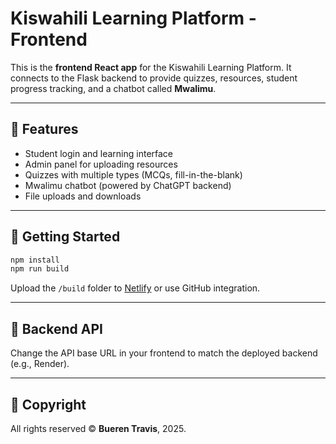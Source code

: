 # Kiswahili Learning Platform - Frontend

This is the **frontend React app** for the Kiswahili Learning Platform.
It connects to the Flask backend to provide quizzes, resources, student progress tracking, and a chatbot called **Mwalimu**.

---

## 🧠 Features
- Student login and learning interface
- Admin panel for uploading resources
- Quizzes with multiple types (MCQs, fill-in-the-blank)
- Mwalimu chatbot (powered by ChatGPT backend)
- File uploads and downloads

---

## 🚀 Getting Started

```bash
npm install
npm run build
```

Upload the `/build` folder to [Netlify](https://netlify.com) or use GitHub integration.

---

## 🔗 Backend API
Change the API base URL in your frontend to match the deployed backend (e.g., Render).

---

## 👤 Copyright
All rights reserved © **Bueren Travis**, 2025.
